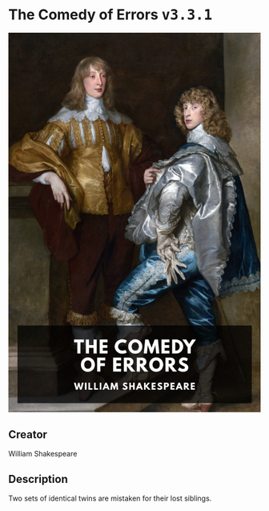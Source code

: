 
# The Comedy of Errors <kbd>v3.3.1</kbd>

<center>
  <img src="./cover-1024.jpg"/>
</center>

## Creator
William Shakespeare

## Description
Two sets of identical twins are mistaken for their lost siblings.
